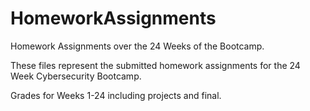 # HomeworkAssignments
Homework Assignments over the 24 Weeks of the Bootcamp. 

These files represent the submitted homework assignments for the 24 Week Cybersecurity Bootcamp. 


Grades for Weeks 1-24 including projects and final. 

